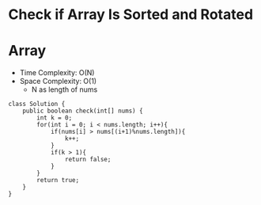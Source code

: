 # Check if Array Is Sorted and Rotated
# Array
* Time Complexity: O(N)
* Space Complexity: O(1)
	* N as length of nums
```
class Solution {
    public boolean check(int[] nums) {
        int k = 0;
        for(int i = 0; i < nums.length; i++){
            if(nums[i] > nums[(i+1)%nums.length]){
                k++;
            }
            if(k > 1){
                return false;
            }
        }
        return true;
    }
}
```